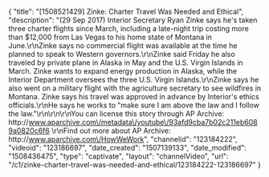 {
    "title": "[1508521429] Zinke: Charter Travel Was Needed and Ethical",
    "description": "(29 Sep 2017) Interior Secretary Ryan Zinke says he's taken three charter flights since March, including a late-night trip costing more than $12,000 from Las Vegas to his home state of Montana in June.\r\nZinke says no commercial flight was available at the time he planned to speak to Western governors.\r\nZinke said Friday he also traveled by private plane in Alaska in May and the U.S. Virgin Islands in March. Zinke wants to expand energy production in Alaska, while the Interior Department oversees the three U.S. Virgin Islands.\r\nZinke says he also went on a military flight with the agriculture secretary to see wildfires in Montana. Zinke says his travel was approved in advance by Interior's ethics officials.\r\nHe says he works to \"make sure I am above the law and I follow the law.\"\r\n\r\n\r\nYou can license this story through AP Archive: http:\/\/www.aparchive.com\/metadata\/youtube\/93afd9cba7b02c211eb6089a0820c6f6 \r\nFind out more about AP Archive: http:\/\/www.aparchive.com\/HowWeWork",
    "channelid": "123184222",
    "videoid": "123186697",
    "date_created": "1507139133",
    "date_modified": "1508436475",
    "type": "captivate",
    "layout": "channelVideo",
    "url": "\/c1\/zinke-charter-travel-was-needed-and-ethical\/123184222-123186697"
}